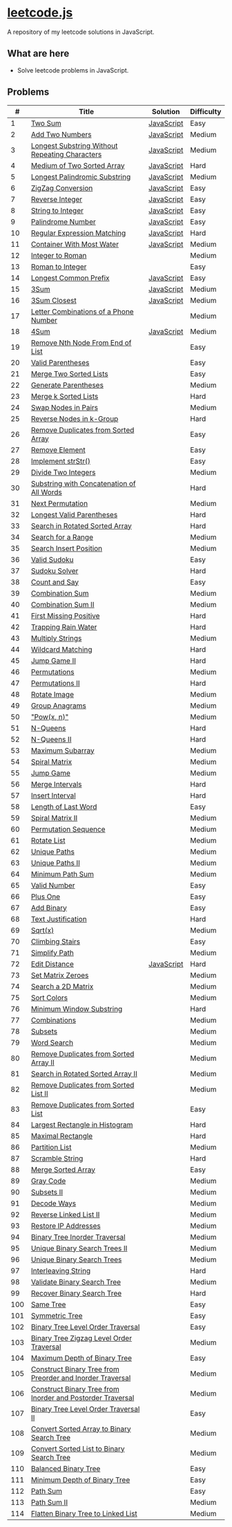 # [leetcode.js](https://leetcode.com/)

A repository of my leetcode solutions in JavaScript.

## What are here

- Solve leetcode problems in JavaScript.

## Problems

| # | Title | Solution | Difficulty |
|---| ----- | -------- | ---------- |
|1|[Two Sum](https://leetcode.com/problems/two-sum/) | [JavaScript](./algorithms/1_Two_Sum.js)|Easy|
|2|[Add Two Numbers](https://leetcode.com/problems/add-two-numbers) | [JavaScript](./algorithms/2_Add_Two_Numbers.js)|Medium|
|3|[Longest Substring Without Repeating Characters](https://leetcode.com/problems/longest-substring-without-repeating-characters) | [JavaScript](./algorithms/3_Longest_Substring_Without_Repeating_Characters.js)|Medium|
|4|[Medium of Two Sorted Array](https://leetcode.com/problems/median-of-two-sorted-arrays) | [JavaScript](./algorithms/4_Median_of_Two_Sorted_Array.js)|Hard|
|5|[Longest Palindromic Substring](https://leetcode.com/problems/longest-palindromic-substring) | [JavaScript](./algorithms/5_Longest_Palindromic_Substring.js)|Medium|
|6|[ZigZag Conversion](https://leetcode.com/problems/zigzag-conversion) | [JavaScript](./algorithms/6_ZigZag_Conversion.js)|Easy|
|7|[Reverse Integer](https://leetcode.com/problems/reverse-integer) | [JavaScript](./algorithms/7_Reverse_Integer.js)|Easy|
|8|[String to Integer](https://leetcode.com/problems/string-to-integer-atoi/) | [JavaScript](./algorithms/8_String_to_Integer.js)|Easy|
|9|[Palindrome Number](https://leetcode.com/problems/palindrome-number/) | [JavaScript](./algorithms/9_Palindrome_Number.js)|Easy|
|10|[Regular Expression Matching](https://leetcode.com/problems/regular-expression-matching/description/)| [JavaScript](./algorithms/10_regular_expression_match)|Hard|
|11|[Container With Most Water](https://leetcode.com/problems/container-with-most-water/description/)|[JavaScript](./algorithms/11_Container_With_Most_Water.js) |Medium|
|12|[Integer to Roman](https://oj.leetcode.com/problems/integer-to-roman/)||Medium|
|13|[Roman to Integer](https://oj.leetcode.com/problems/roman-to-integer/)||Easy|
|14|[Longest Common Prefix](https://oj.leetcode.com/problems/longest-common-prefix/)|[JavaScript](./algorithms/12_Longest_Common_Prefix.js)|Easy|
|15|[3Sum](https://oj.leetcode.com/problems/3sum/)|[JavaScript](./algorithms/15_3Sum.js)|Medium|
|16|[3Sum Closest](https://oj.leetcode.com/problems/3sum-closest/)|[JavaScript](./algorithms/16_3Sum_Closest.js)|Medium|
|17|[Letter Combinations of a Phone Number](https://oj.leetcode.com/problems/letter-combinations-of-a-phone-number/)||Medium|
|18|[4Sum](https://oj.leetcode.com/problems/4sum/)|[JavaScript](./algorithms/18_4Sum.js)|Medium|
|19|[Remove Nth Node From End of List](https://oj.leetcode.com/problems/remove-nth-node-from-end-of-list/)||Easy|
|20|[Valid Parentheses](https://oj.leetcode.com/problems/valid-parentheses/)||Easy|
|21|[Merge Two Sorted Lists](https://oj.leetcode.com/problems/merge-two-sorted-lists/)||Easy|
|22|[Generate Parentheses](https://oj.leetcode.com/problems/generate-parentheses/)||Medium|
|23|[Merge k Sorted Lists](https://oj.leetcode.com/problems/merge-k-sorted-lists/)||Hard|
|24|[Swap Nodes in Pairs](https://oj.leetcode.com/problems/swap-nodes-in-pairs/)||Medium|
|25|[Reverse Nodes in k-Group](https://oj.leetcode.com/problems/reverse-nodes-in-k-group/)||Hard|
|26|[Remove Duplicates from Sorted Array](https://oj.leetcode.com/problems/remove-duplicates-from-sorted-array/)||Easy|
|27|[Remove Element](https://oj.leetcode.com/problems/remove-element/)| |Easy|
|28|[Implement strStr()](https://oj.leetcode.com/problems/implement-strstr/)| |Easy|
|29|[Divide Two Integers](https://oj.leetcode.com/problems/divide-two-integers/)| |Medium|
|30|[Substring with Concatenation of All Words](https://oj.leetcode.com/problems/substring-with-concatenation-of-all-words/)| |Hard|
|31|[Next Permutation](https://oj.leetcode.com/problems/next-permutation/)| |Medium|
|32|[Longest Valid Parentheses](https://oj.leetcode.com/problems/longest-valid-parentheses/)| |Hard|
|33|[Search in Rotated Sorted Array](https://oj.leetcode.com/problems/search-in-rotated-sorted-array/)| |Hard|
|34|[Search for a Range](https://oj.leetcode.com/problems/search-for-a-range/)| |Medium|
|35|[Search Insert Position](https://oj.leetcode.com/problems/search-insert-position/)| |Medium|
|36|[Valid Sudoku](https://oj.leetcode.com/problems/valid-sudoku/)| |Easy|
|37|[Sudoku Solver](https://oj.leetcode.com/problems/sudoku-solver/)| |Hard|
|38|[Count and Say](https://oj.leetcode.com/problems/count-and-say/)| |Easy|
|39|[Combination Sum](https://oj.leetcode.com/problems/combination-sum/)| |Medium|
|40|[Combination Sum II](https://oj.leetcode.com/problems/combination-sum-ii/)| |Medium|
|41|[First Missing Positive](https://oj.leetcode.com/problems/first-missing-positive/)| |Hard|
|42|[Trapping Rain Water](https://oj.leetcode.com/problems/trapping-rain-water/)| |Hard|
|43|[Multiply Strings](https://oj.leetcode.com/problems/multiply-strings/)| |Medium|
|44|[Wildcard Matching](https://oj.leetcode.com/problems/wildcard-matching/)| |Hard|
|45|[Jump Game II](https://oj.leetcode.com/problems/jump-game-ii/)| |Hard|
|46|[Permutations](https://oj.leetcode.com/problems/permutations/)| |Medium|
|47|[Permutations II](https://oj.leetcode.com/problems/permutations-ii/)| |Hard|
|48|[Rotate Image](https://oj.leetcode.com/problems/rotate-image/)| |Medium|
|49|[Group Anagrams](https://oj.leetcode.com/problems/anagrams/)| |Medium|
|50|["Pow(x, n)"](https://oj.leetcode.com/problems/powx-n/)| |Medium|
|51|[N-Queens](https://oj.leetcode.com/problems/n-queens/)| |Hard|
|52|[N-Queens II](https://oj.leetcode.com/problems/n-queens-ii/)| |Hard|
|53|[Maximum Subarray](https://oj.leetcode.com/problems/maximum-subarray/)| |Medium|
|54|[Spiral Matrix](https://oj.leetcode.com/problems/spiral-matrix/)| |Medium|
|55|[Jump Game](https://oj.leetcode.com/problems/jump-game/)| |Medium|
|56|[Merge Intervals](https://oj.leetcode.com/problems/merge-intervals/)| |Hard|
|57|[Insert Interval](https://oj.leetcode.com/problems/insert-interval/)| |Hard|
|58|[Length of Last Word](https://oj.leetcode.com/problems/length-of-last-word/)| |Easy|
|59|[Spiral Matrix II](https://oj.leetcode.com/problems/spiral-matrix-ii/)| |Medium|
|60|[Permutation Sequence](https://oj.leetcode.com/problems/permutation-sequence/)| |Medium|
|61|[Rotate List](https://oj.leetcode.com/problems/rotate-list/)| |Medium|
|62|[Unique Paths](https://oj.leetcode.com/problems/unique-paths/)| |Medium|
|63|[Unique Paths II](https://oj.leetcode.com/problems/unique-paths-ii/)| |Medium|
|64|[Minimum Path Sum](https://oj.leetcode.com/problems/minimum-path-sum/)| |Medium|
|65|[Valid Number](https://oj.leetcode.com/problems/valid-number/)| |Easy|
|66|[Plus One](https://oj.leetcode.com/problems/plus-one/)| |Easy|
|67|[Add Binary](https://oj.leetcode.com/problems/add-binary/)| |Easy|
|68|[Text Justification](https://oj.leetcode.com/problems/text-justification/)| |Hard|
|69|[Sqrt(x)](https://oj.leetcode.com/problems/sqrtx/)| |Medium|
|70|[Climbing Stairs](https://oj.leetcode.com/problems/climbing-stairs/)| |Easy|
|71|[Simplify Path](https://oj.leetcode.com/problems/simplify-path/)| |Medium|
|72|[Edit Distance](https://oj.leetcode.com/problems/edit-distance/)| [JavaScript](./algorithms/72_Edit_Distance.js)|Hard|
|73|[Set Matrix Zeroes](https://oj.leetcode.com/problems/set-matrix-zeroes/)| |Medium|
|74|[Search a 2D Matrix](https://oj.leetcode.com/problems/search-a-2d-matrix/)| |Medium|
|75|[Sort Colors](https://oj.leetcode.com/problems/sort-colors/)| |Medium|
|76|[Minimum Window Substring](https://oj.leetcode.com/problems/minimum-window-substring/)| |Hard|
|77|[Combinations](https://oj.leetcode.com/problems/combinations/)| |Medium|
|78|[Subsets](https://oj.leetcode.com/problems/subsets/)| |Medium|
|79|[Word Search](https://oj.leetcode.com/problems/word-search/)| |Medium|
|80|[Remove Duplicates from Sorted Array II](https://oj.leetcode.com/problems/remove-duplicates-from-sorted-array-ii/)| |Medium|
|81|[Search in Rotated Sorted Array II](https://oj.leetcode.com/problems/search-in-rotated-sorted-array-ii/)| |Medium|
|82|[Remove Duplicates from Sorted List II](https://oj.leetcode.com/problems/remove-duplicates-from-sorted-list-ii/)| |Medium|
|83|[Remove Duplicates from Sorted List](https://oj.leetcode.com/problems/remove-duplicates-from-sorted-list/)| |Easy|
|84|[Largest Rectangle in Histogram](https://oj.leetcode.com/problems/largest-rectangle-in-histogram/)| |Hard|
|85|[Maximal Rectangle](https://oj.leetcode.com/problems/maximal-rectangle/)| |Hard|
|86|[Partition List](https://oj.leetcode.com/problems/partition-list/)| |Medium|
|87|[Scramble String](https://oj.leetcode.com/problems/scramble-string/)| |Hard|
|88|[Merge Sorted Array](https://oj.leetcode.com/problems/merge-sorted-array/)| |Easy|
|89|[Gray Code](https://oj.leetcode.com/problems/gray-code/)| |Medium|
|90|[Subsets II](https://oj.leetcode.com/problems/subsets-ii/)| |Medium|
|91|[Decode Ways](https://oj.leetcode.com/problems/decode-ways/)| |Medium|
|92|[Reverse Linked List II](https://oj.leetcode.com/problems/reverse-linked-list-ii/)| |Medium|
|93|[Restore IP Addresses](https://oj.leetcode.com/problems/restore-ip-addresses/)| |Medium|
|94|[Binary Tree Inorder Traversal](https://oj.leetcode.com/problems/binary-tree-inorder-traversal/)| |Medium|
|95|[Unique Binary Search Trees II](https://oj.leetcode.com/problems/unique-binary-search-trees-ii/)| |Medium|
|96|[Unique Binary Search Trees](https://oj.leetcode.com/problems/unique-binary-search-trees/)| |Medium|
|97|[Interleaving String](https://oj.leetcode.com/problems/interleaving-string/)| |Hard|
|98|[Validate Binary Search Tree](https://oj.leetcode.com/problems/validate-binary-search-tree/)| |Medium|
|99|[Recover Binary Search Tree](https://oj.leetcode.com/problems/recover-binary-search-tree/)| |Hard|
|100|[Same Tree](https://oj.leetcode.com/problems/same-tree/)| |Easy|
|101|[Symmetric Tree](https://oj.leetcode.com/problems/symmetric-tree/)| |Easy|
|102|[Binary Tree Level Order Traversal](https://oj.leetcode.com/problems/binary-tree-level-order-traversal/)| |Easy|
|103|[Binary Tree Zigzag Level Order Traversal](https://oj.leetcode.com/problems/binary-tree-zigzag-level-order-traversal/)| |Medium|
|104|[Maximum Depth of Binary Tree](https://oj.leetcode.com/problems/maximum-depth-of-binary-tree/)| |Easy|
|105|[Construct Binary Tree from Preorder and Inorder Traversal](https://oj.leetcode.com/problems/construct-binary-tree-from-preorder-and-inorder-traversal/)| |Medium|
|106|[Construct Binary Tree from Inorder and Postorder Traversal](https://oj.leetcode.com/problems/construct-binary-tree-from-inorder-and-postorder-traversal/)| |Medium|
|107|[Binary Tree Level Order Traversal II](https://oj.leetcode.com/problems/binary-tree-level-order-traversal-ii/)| |Easy|
|108|[Convert Sorted Array to Binary Search Tree](https://oj.leetcode.com/problems/convert-sorted-array-to-binary-search-tree/)| |Medium|
|109|[Convert Sorted List to Binary Search Tree](https://oj.leetcode.com/problems/convert-sorted-list-to-binary-search-tree/)| |Medium|
|110|[Balanced Binary Tree](https://oj.leetcode.com/problems/balanced-binary-tree/)| |Easy|
|111|[Minimum Depth of Binary Tree](https://oj.leetcode.com/problems/minimum-depth-of-binary-tree/)| |Easy|
|112|[Path Sum](https://oj.leetcode.com/problems/path-sum/)| |Easy|
|113|[Path Sum II](https://oj.leetcode.com/problems/path-sum-ii/)| |Medium|
|114|[Flatten Binary Tree to Linked List](https://oj.leetcode.com/problems/flatten-binary-tree-to-linked-list/)| |Medium|

